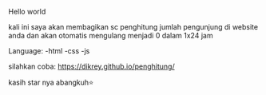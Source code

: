 Hello world

kali ini saya akan membagikan sc penghitung jumlah pengunjung di website anda dan akan otomatis mengulang menjadi 0 dalam 1x24 jam


Language:
-html
-css
-js


silahkan coba:
https://dikrey.github.io/penghitung/
 
kasih star nya abangkuh⭐